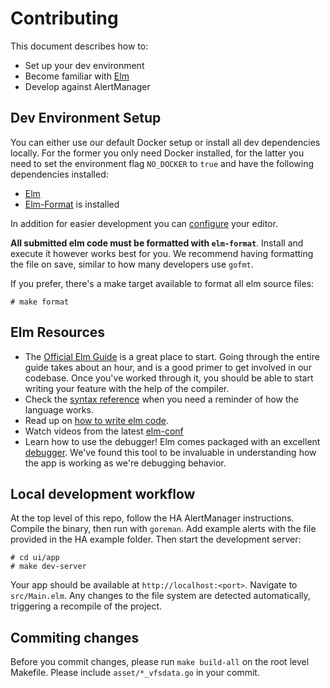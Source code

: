 # Contributing

This document describes how to:

- Set up your dev environment
- Become familiar with [Elm](http://elm-lang.org/)
- Develop against AlertManager

## Dev Environment Setup

You can either use our default Docker setup or install all dev dependencies
locally. For the former you only need Docker installed, for the latter you need
to set the environment flag `NO_DOCKER` to `true` and have the following
dependencies installed:

- [Elm](https://guide.elm-lang.org/install.html#install)
- [Elm-Format](https://github.com/avh4/elm-format) is installed

In addition for easier development you
can [configure](https://guide.elm-lang.org/install.html#configure-your-editor)
your editor.

**All submitted elm code must be formatted with `elm-format`**. Install and
execute it however works best for you. We recommend having formatting the file
on save, similar to how many developers use `gofmt`.

If you prefer, there's a make target available to format all elm source files:

```
# make format
```

## Elm Resources

- The [Official Elm Guide](https://guide.elm-lang.org/) is a great place to
  start. Going through the entire guide takes about an hour, and is a good
  primer to get involved in our codebase. Once you've worked through it, you
  should be able to start writing your feature with the help of the compiler.
- Check the [syntax reference](http://elm-lang.org/docs/syntax) when you need a
  reminder of how the language works.
- Read up on [how to write elm code](http://elm-lang.org/docs/style-guide).
- Watch videos from the
  latest [elm-conf](https://www.youtube.com/channel/UCOpGiN9AkczVjlpGDaBwQrQ)
- Learn how to use the debugger! Elm comes packaged with an excellent
  [debugger](http://elm-lang.org/blog/the-perfect-bug-report). We've found this
  tool to be invaluable in understanding how the app is working as we're
  debugging behavior.

## Local development workflow

At the top level of this repo, follow the HA AlertManager instructions. Compile
the binary, then run with `goreman`. Add example alerts with the file provided
in the HA example folder. Then start the development server:

```
# cd ui/app
# make dev-server
```

Your app should be available at `http://localhost:<port>`. Navigate to
`src/Main.elm`. Any changes to the file system are detected automatically,
triggering a recompile of the project.

## Commiting changes

Before you commit changes, please run `make build-all` on the root level
Makefile. Please include `asset/*_vfsdata.go` in your commit.
